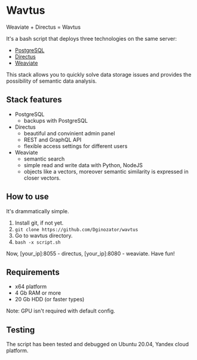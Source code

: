 # Wavtus
Weaviate + Directus = Wavtus

It's a bash script that deploys three technologies on the same server:
- [PostgreSQL](https://www.postgresql.org/)
- [Directus](https://directus.io/)
- [Weaviate](https://weaviate.io/)

This stack allows you to quickly solve data storage issues and provides the possibility of semantic data analysis.

## Stack features
- PostgreSQL
  - backups with PostgreSQL
- Directus
  - beautiful and convinient admin panel
  - REST and GraphQL API
  - flexible access settings for different users
- Weaviate
  - semantic search
  - simple read and write data with Python, NodeJS
  - objects like a vectors, moreover semantic similarity is expressed in closer vectors.

## How to use
It's drammatically simple.

1. Install git, if not yet.
2. `git clone https://github.com/Dginozator/wavtus`
3. Go to wavtus directory.
4. `bash -x script.sh`

Now, [your_ip]:8055 - directus, [your_ip]:8080 - weaviate. Have fun!

## Requirements

- x64 platform
- 4 Gb RAM or more
- 20 Gb HDD (or faster types)

Note: GPU isn't required with default config.

## Testing

The script has been tested and debugged on Ubuntu 20.04, Yandex cloud platform.
